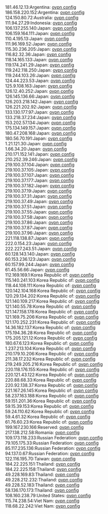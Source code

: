 181.46.12.13:Argentina: [ovpn config](vpn/181_46_12_13.ovpn)  
186.158.220.152:Argentina: [ovpn config](vpn/186_158_220_152.ovpn)  
124.150.80.72:Australia: [ovpn config](vpn/124_150_80_72.ovpn)  
111.94.27.29:Indonesia: [ovpn config](vpn/111_94_27_29.ovpn)  
106.137.255.140:Japan: [ovpn config](vpn/106_137_255_140.ovpn)  
106.159.164.111:Japan: [ovpn config](vpn/106_159_164_111.ovpn)  
110.4.195.13:Japan: [ovpn config](vpn/110_4_195_13.ovpn)  
111.96.169.52:Japan: [ovpn config](vpn/111_96_169_52.ovpn)  
115.30.236.205:Japan: [ovpn config](vpn/115_30_236_205.ovpn)  
116.82.32.36:Japan: [ovpn config](vpn/116_82_32_36.ovpn)  
118.14.165.133:Japan: [ovpn config](vpn/118_14_165_133.ovpn)  
119.174.241.29:Japan: [ovpn config](vpn/119_174_241_29.ovpn)  
119.242.118.250:Japan: [ovpn config](vpn/119_242_118_250.ovpn)  
119.244.103.26:Japan: [ovpn config](vpn/119_244_103_26.ovpn)  
124.44.223.53:Japan: [ovpn config](vpn/124_44_223_53.ovpn)  
125.9.108.163:Japan: [ovpn config](vpn/125_9_108_163.ovpn)  
126.12.40.252:Japan: [ovpn config](vpn/126_12_40_252.ovpn)  
126.145.136.66:Japan: [ovpn config](vpn/126_145_136_66.ovpn)  
126.203.218.142:Japan: [ovpn config](vpn/126_203_218_142.ovpn)  
126.221.202.92:Japan: [ovpn config](vpn/126_221_202_92.ovpn)  
133.130.177.97:Japan: [ovpn config](vpn/133_130_177_97.ovpn)  
133.218.37.234:Japan: [ovpn config](vpn/133_218_37_234.ovpn)  
153.202.57.134:Japan: [ovpn config](vpn/153_202_57_134.ovpn)  
175.134.149.157:Japan: [ovpn config](vpn/175_134_149_157.ovpn)  
180.47.208.168:Japan: [ovpn config](vpn/180_47_208_168.ovpn)  
180.56.70.191:Japan: [ovpn config](vpn/180_56_70_191.ovpn)  
1.21.121.30:Japan: [ovpn config](vpn/1_21_121_30.ovpn)  
1.66.34.20:Japan: [ovpn config](vpn/1_66_34_20.ovpn)  
210.171.152.141:Japan: [ovpn config](vpn/210_171_152_141.ovpn)  
210.252.39.246:Japan: [ovpn config](vpn/210_252_39_246.ovpn)  
219.100.37.104:Japan: [ovpn config](vpn/219_100_37_104.ovpn)  
219.100.37.105:Japan: [ovpn config](vpn/219_100_37_105.ovpn)  
219.100.37.107:Japan: [ovpn config](vpn/219_100_37_107.ovpn)  
219.100.37.177:Japan: [ovpn config](vpn/219_100_37_177.ovpn)  
219.100.37.182:Japan: [ovpn config](vpn/219_100_37_182.ovpn)  
219.100.37.19:Japan: [ovpn config](vpn/219_100_37_19.ovpn)  
219.100.37.31:Japan: [ovpn config](vpn/219_100_37_31.ovpn)  
219.100.37.49:Japan: [ovpn config](vpn/219_100_37_49.ovpn)  
219.100.37.51:Japan: [ovpn config](vpn/219_100_37_51.ovpn)  
219.100.37.55:Japan: [ovpn config](vpn/219_100_37_55.ovpn)  
219.100.37.58:Japan: [ovpn config](vpn/219_100_37_58.ovpn)  
219.100.37.86:Japan: [ovpn config](vpn/219_100_37_86.ovpn)  
219.100.37.87:Japan: [ovpn config](vpn/219_100_37_87.ovpn)  
219.100.37.96:Japan: [ovpn config](vpn/219_100_37_96.ovpn)  
221.118.138.87:Japan: [ovpn config](vpn/221_118_138_87.ovpn)  
222.0.154.23:Japan: [ovpn config](vpn/222_0_154_23.ovpn)  
222.227.243.51:Japan: [ovpn config](vpn/222_227_243_51.ovpn)  
60.128.143.140:Japan: [ovpn config](vpn/60_128_143_140.ovpn)  
60.153.236.123:Japan: [ovpn config](vpn/60_153_236_123.ovpn)  
60.157.99.244:Japan: [ovpn config](vpn/60_157_99_244.ovpn)  
61.45.56.66:Japan: [ovpn config](vpn/61_45_56_66.ovpn)  
112.169.169.1:Korea Republic of: [ovpn config](vpn/112_169_169_1.ovpn)  
115.140.241.103:Korea Republic of: [ovpn config](vpn/115_140_241_103.ovpn)  
118.44.108.111:Korea Republic of: [ovpn config](vpn/118_44_108_111.ovpn)  
120.142.104.168:Korea Republic of: [ovpn config](vpn/120_142_104_168.ovpn)  
120.29.134.202:Korea Republic of: [ovpn config](vpn/120_29_134_202.ovpn)  
121.140.109.217:Korea Republic of: [ovpn config](vpn/121_140_109_217.ovpn)  
121.140.55.78:Korea Republic of: [ovpn config](vpn/121_140_55_78.ovpn)  
121.147.158.178:Korea Republic of: [ovpn config](vpn/121_147_158_178.ovpn)  
121.169.75.206:Korea Republic of: [ovpn config](vpn/121_169_75_206.ovpn)  
121.170.252.231:Korea Republic of: [ovpn config](vpn/121_170_252_231.ovpn)  
14.36.182.137:Korea Republic of: [ovpn config](vpn/14_36_182_137.ovpn)  
175.194.36.28:Korea Republic of: [ovpn config](vpn/175_194_36_28.ovpn)  
175.205.121.12:Korea Republic of: [ovpn config](vpn/175_205_121_12.ovpn)  
180.67.6.123:Korea Republic of: [ovpn config](vpn/180_67_6_123.ovpn)  
1.237.213.104:Korea Republic of: [ovpn config](vpn/1_237_213_104.ovpn)  
210.179.10.206:Korea Republic of: [ovpn config](vpn/210_179_10_206.ovpn)  
211.38.17.232:Korea Republic of: [ovpn config](vpn/211_38_17_232.ovpn)  
219.249.205.216:Korea Republic of: [ovpn config](vpn/219_249_205_216.ovpn)  
220.118.176.155:Korea Republic of: [ovpn config](vpn/220_118_176_155.ovpn)  
220.121.43.122:Korea Republic of: [ovpn config](vpn/220_121_43_122.ovpn)  
220.88.68.33:Korea Republic of: [ovpn config](vpn/220_88_68_33.ovpn)  
220.92.138.37:Korea Republic of: [ovpn config](vpn/220_92_138_37.ovpn)  
221.167.26.145:Korea Republic of: [ovpn config](vpn/221_167_26_145.ovpn)  
58.237.163.188:Korea Republic of: [ovpn config](vpn/58_237_163_188.ovpn)  
59.151.201.36:Korea Republic of: [ovpn config](vpn/59_151_201_36.ovpn)  
59.15.39.153:Korea Republic of: [ovpn config](vpn/59_15_39_153.ovpn)  
59.24.110.62:Korea Republic of: [ovpn config](vpn/59_24_110_62.ovpn)  
59.4.61.32:Korea Republic of: [ovpn config](vpn/59_4_61_32.ovpn)  
61.76.60.23:Korea Republic of: [ovpn config](vpn/61_76_60_23.ovpn)  
199.167.230.166:Reserved: [ovpn config](vpn/199_167_230_166.ovpn)  
217.138.212.58:Romania: [ovpn config](vpn/217_138_212_58.ovpn)  
109.173.118.233:Russian Federation: [ovpn config](vpn/109_173_118_233.ovpn)  
79.105.175.33:Russian Federation: [ovpn config](vpn/79_105_175_33.ovpn)  
85.117.235.136:Russian Federation: [ovpn config](vpn/85_117_235_136.ovpn)  
94.137.0.67:Russian Federation: [ovpn config](vpn/94_137_0_67.ovpn)  
122.116.195.70:Taiwan: [ovpn config](vpn/122_116_195_70.ovpn)  
184.22.225.151:Thailand: [ovpn config](vpn/184_22_225_151.ovpn)  
184.22.225.158:Thailand: [ovpn config](vpn/184_22_225_158.ovpn)  
49.228.169.83:Thailand: [ovpn config](vpn/49_228_169_83.ovpn)  
49.228.212.232:Thailand: [ovpn config](vpn/49_228_212_232.ovpn)  
49.228.52.183:Thailand: [ovpn config](vpn/49_228_52_183.ovpn)  
58.136.170.173:Thailand: [ovpn config](vpn/58_136_170_173.ovpn)  
108.160.238.79:United States: [ovpn config](vpn/108_160_238_79.ovpn)  
115.74.238.54:Viet Nam: [ovpn config](vpn/115_74_238_54.ovpn)  
118.68.22.242:Viet Nam: [ovpn config](vpn/118_68_22_242.ovpn)  
